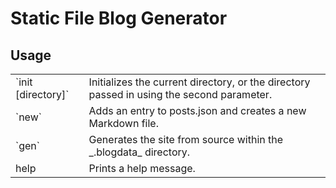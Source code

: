 # Static File Blog Generator

## Usage
<table>
  <tr>
    <td>`init [directory]`</td>
    <td>Initializes the current directory, or the directory passed in using the second parameter.</td>
  </tr>
  <tr>
    <td>`new`</td>
    <td>Adds an entry to posts.json and creates a new Markdown file.</td>
  </tr>
  <tr>
    <td>`gen`</td>
    <td>Generates the site from source within the _.blogdata_ directory.</td>
  </tr>
  <tr>
    <td>help</td>
    <td>Prints a help message.</td>
  </tr>
</table>

